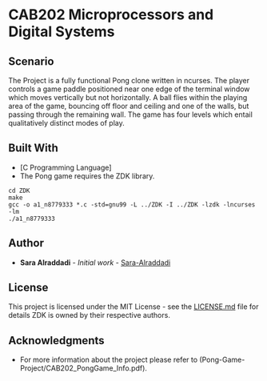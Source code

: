 # CAB202 Microprocessors and Digital Systems


## Scenario
The Project is a fully functional Pong clone written in ncurses. The player controls a game paddle positioned near one edge of the terminal window which moves vertically but not horizontally. A ball flies within the playing area of the game, bouncing off floor and ceiling and one of the walls, but passing through the remaining wall. The game has four levels which entail qualitatively distinct modes of play.

## Built With
 * [C Programming Language]
 * The Pong game requires the ZDK library.
 
```
cd ZDK
make
gcc -o a1_n8779333 *.c -std=gnu99 -L ../ZDK -I ../ZDK -lzdk -lncurses -lm
./a1_n8779333
```

## Author

* **Sara Alraddadi** - *Initial work* - [Sara-Alraddadi](https://github.com/Sara-Alraddadi)


## License

This project is licensed under the MIT License - see the [LICENSE.md](LICENSE.md) file for details
ZDK is owned by their respective authors.


## Acknowledgments

* For more information about the project please refer to (Pong-Game-Project/CAB202_PongGame_Info.pdf).
